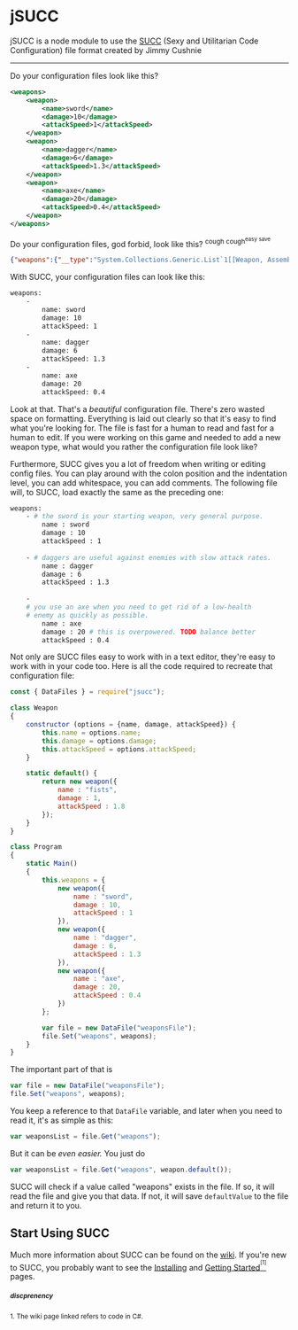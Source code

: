 # jSUCC

jSUCC is a node module to use the [SUCC](https://github.com/JimmyCushnie/SUCC) (Sexy and Utilitarian Code Configuration) file format created by Jimmy Cushnie

___
Do your configuration files look like this?

```xml
<weapons>
    <weapon>
        <name>sword</name>
        <damage>10</damage>
        <attackSpeed>1</attackSpeed>
    </weapon>
    <weapon>
        <name>dagger</name>
        <damage>6</damage>
        <attackSpeed>1.3</attackSpeed>
    </weapon>
    <weapon>
        <name>axe</name>
        <damage>20</damage>
        <attackSpeed>0.4</attackSpeed>
    </weapon>
</weapons>
```

Do your configuration files, god forbid, look like this? <sup>cough cough<sup>easy save</sup></sup>

```json
{"weapons":{"__type":"System.Collections.Generic.List`1[[Weapon, Assembly-CSharp, Version=0.0.0.0, Culture=neutral, PublicKeyToken=null]],mscorlib","value":[{"name":"sword","damage":10,"attackSpeed":1},{"name":"dagger","damage":6,"attackSpeed":1.3},{"name":"axe","damage":20,"attackSpeed":0.4}]}}
```

With SUCC, your configuration files can look like this:

```sh
weapons:
    -
        name: sword
        damage: 10
        attackSpeed: 1
    -
        name: dagger
        damage: 6
        attackSpeed: 1.3
    -
        name: axe
        damage: 20
        attackSpeed: 0.4
```

Look at that. That's a *beautiful* configuration file. There's zero wasted space on formatting. Everything is laid out clearly so that it's easy to find what you're looking for. The file is fast for a human to read and fast for a human to edit. If you were working on this game and needed to add a new weapon type, what would you rather the configuration file look like?

Furthermore, SUCC gives you a lot of freedom when writing or editing config files. You can play around with the colon position and the indentation level, you can add whitespace, you can add comments. The following file will, to SUCC, load exactly the same as the preceding one:

```sh
weapons:
    - # the sword is your starting weapon, very general purpose.
        name : sword
        damage : 10
        attackSpeed : 1
      
    - # daggers are useful against enemies with slow attack rates.
        name : dagger
        damage : 6
        attackSpeed : 1.3
      
    -
    # you use an axe when you need to get rid of a low-health
    # enemy as quickly as possible.
        name : axe
        damage : 20 # this is overpowered. TODO balance better
        attackSpeed : 0.4
```

Not only are SUCC files easy to work with in a text editor, they're easy to work with in your code too. Here is all the code required to recreate that configuration file:

```js
const { DataFiles } = require("jsucc");

class Weapon
{
    constructor (options = {name, damage, attackSpeed}) {
        this.name = options.name;
        this.damage = options.damage;
        this.attackSpeed = options.attackSpeed;
    }

    static default() {
        return new weapon({
            name : "fists",
            damage : 1,
            attackSpeed : 1.8 
	    });
    }
}

class Program
{
    static Main()
    {
        this.weapons = {
            new weapon({
                name : "sword",
                damage : 10,
                attackSpeed : 1
            }),
            new weapon({
                name : "dagger",
                damage : 6,
                attackSpeed : 1.3
            }),
            new weapon({
                name : "axe",
                damage : 20,
                attackSpeed : 0.4
            })
        };

        var file = new DataFile("weaponsFile");
        file.Set("weapons", weapons);
    }
}
```

The important part of that is

```js
var file = new DataFile("weaponsFile");
file.Set("weapons", weapons);
```

You keep a reference to that `DataFile` variable, and later when you need to read it, it's as simple as this:

```js
var weaponsList = file.Get("weapons");
```

But it can be *even easier.* You just do

```js
var weaponsList = file.Get("weapons", weapon.default());
```

SUCC will check if a value called "weapons" exists in the file. If so, it will read the file and give you that data. If not, it will save `defaultValue` to the file and return it to you.

## Start Using SUCC

Much more information about SUCC can be found on the [wiki](https://github.com/JimmyCushnie/SUCC/wiki). If you're new to SUCC, you probably want to see the [Installing](https://github.com/IsCoffeeTho/jsucc/blob/master/Installing.md) and [Getting Started](https://github.com/JimmyCushnie/SUCC/wiki/Getting-Started)[<sup><sup>[1]</sup></sup>](#discrepency) pages.

##### <sup>discprenency</sup>
<sup>1. The wiki page linked refers to code in C#.</sup>